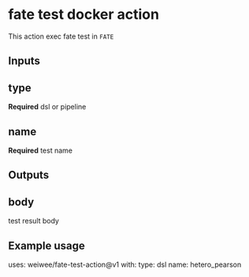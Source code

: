 # fate test docker action

This action exec fate test in `FATE`

## Inputs

## type

**Required** dsl or pipeline
## name

**Required** test name 

## Outputs

## body

test result body

## Example usage

uses: weiwee/fate-test-action@v1
with:
  type: dsl
  name: hetero_pearson
